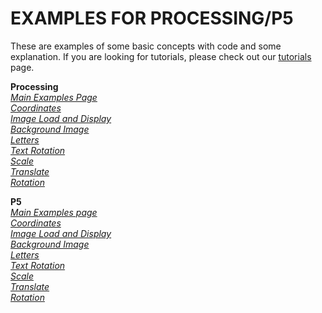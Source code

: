 # EXAMPLES FOR PROCESSING/P5

These are examples of some basic concepts with code and some explanation. If you are looking for tutorials, please check out our [tutorials](Tutorials.md) page.

**Processing**\
*[Main Examples Page](https://processing.org/examples/)\
[Coordinates](https://processing.org/examples/coordinates.html)\
[Image Load and Display](https://processing.org/examples/loaddisplayimage.html)\
[Background Image](https://processing.org/examples/backgroundimage.html)\
[Letters](https://processing.org/examples/letters.html)\
[Text Rotation](https://processing.org/examples/textrotation.html)\
[Scale](https://processing.org/examples/scale.html)\
[Translate](https://processing.org/examples/translate.html)\
[Rotation](https://processing.org/examples/rotate.html)*

**P5**\
*[Main Examples page](https://p5js.org/examples/)\
[Coordinates](https://p5js.org/examples/structure-coordinates.html)\
[Image Load and Display](https://p5js.org/examples/image-load-and-display-image.html)\
[Background Image](https://p5js.org/examples/image-background-image.html)\
[Letters](https://p5js.org/examples/typography-letters.html)\
[Text Rotation](https://p5js.org/examples/textrotation.html)\
[Scale](https://p5js.org/examples/transform-scale.html)\
[Translate](https://p5js.org/examples/transform-translate.html)\
[Rotation](https://p5js.org/examples/transform-rotate.html)*

